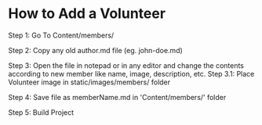 # How to Add a Volunteer

Step 1: Go To Content/members/

Step 2: Copy any old author.md file (eg. john-doe.md)

Step 3: Open the file in notepad or in any editor and change the contents according to new member like name, image, description, etc.
Step 3.1: Place Volunteer image in static/images/members/ folder

Step 4: Save file as memberName.md in 'Content/members/' folder

Step 5: Build Project